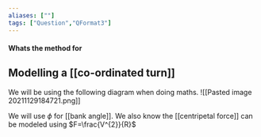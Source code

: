 ```yaml
---
aliases: [""]
tags: ["Question","QFormat3"]
---
```


#### Whats the method for
## Modelling a [[co-ordinated turn]]

We will be using the following diagram when doing maths.
![[Pasted image 20211129184721.png]]

We will use $\phi$ for [[bank angle]].
We also know the [[centripetal force]] can be modeled using $F=\frac{V^{2}}{R}$
